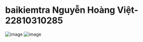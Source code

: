 # baikiemtra Nguyễn Hoàng Việt-22810310285
![image](https://github.com/user-attachments/assets/b2d6876c-a012-4948-94ed-a271bc398f48)
![image](https://github.com/user-attachments/assets/595263d0-2df9-4df8-8159-2980b48d09c6)
